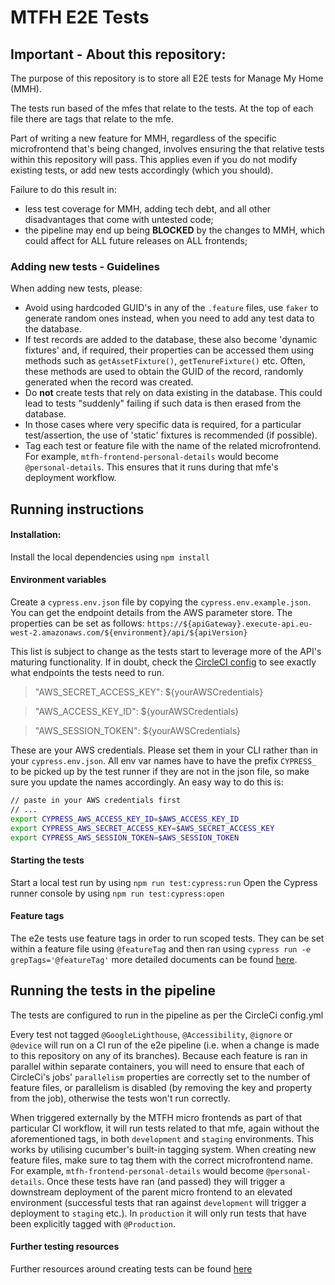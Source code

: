 # MTFH E2E Tests

## Important - About this repository:
The purpose of this repository is to store all E2E tests for Manage My Home (MMH).

The tests run based of the mfes that relate to the tests. At the top of each file there are tags that relate to the mfe. 

Part of writing a new feature for MMH, regardless of the specific microfrontend that's being changed, involves ensuring the that relative tests within this repository will pass. This applies even if you do not modify existing tests, or add new tests accordingly (which you should). 

Failure to do this result in:
- less test coverage for MMH, adding tech debt, and all other disadvantages that come with untested code; 
- the pipeline may end up being **BLOCKED** by the changes to MMH, which could affect for ALL future releases on ALL frontends;

### Adding new tests - Guidelines
When adding new tests, please:
- Avoid using hardcoded GUID's in any of the `.feature` files, use `faker` to generate random ones instead, when you need to add any test data to the database.
- If test records are added to the database, these also become 'dynamic fixtures' and, if required, their properties can be accessed them using methods such as `getAssetFixture()`, `getTenureFixture()` etc. Often, these methods are used to obtain the GUID of the record, randomly generated when the record was created.
- Do **not** create tests that rely on data existing in the database. This could lead to tests "suddenly" failing if such data is then erased from the database.
- In those cases where very specific data is required, for a particular test/assertion, the use of 'static' fixtures is recommended (if possible).
- Tag each test or feature file with the name of the related microfrontend. For example, `mtfh-frontend-personal-details` would become `@personal-details`. This ensures that it runs during that mfe's deployment workflow.

## Running instructions
#### Installation:
Install the local dependencies using `npm install`

#### Environment variables
Create a `cypress.env.json` file by copying the `cypress.env.example.json`. You can get the endpoint details from the AWS parameter store. The properties can be set as follows: `https://${apiGateway}.execute-api.eu-west-2.amazonaws.com/${environment}/api/${apiVersion}`

This list is subject to change as the tests start to leverage more of the API's maturing functionality. If in doubt, check the [CircleCI config](https://github.com/LBHackney-IT/mtfh-tl-e2e-tests/blob/master/.circleci/config.yml#L87) to see exactly what endpoints the tests need to run.

>"AWS_SECRET_ACCESS_KEY": ${yourAWSCredentials}

>"AWS_ACCESS_KEY_ID": ${yourAWSCredentials}

>"AWS_SESSION_TOKEN": ${yourAWSCredentials}

These are your AWS credentials. Please set them in your CLI rather than in your `cypress.env.json`. All env var names have to have the prefix `CYPRESS_` to be picked up by the test runner if they are not in the json file, so make sure you update the names accordingly. An easy way to do this is:

```bash
// paste in your AWS credentials first
// ...
export CYPRESS_AWS_ACCESS_KEY_ID=$AWS_ACCESS_KEY_ID
export CYPRESS_AWS_SECRET_ACCESS_KEY=$AWS_SECRET_ACCESS_KEY
export CYPRESS_AWS_SESSION_TOKEN=$AWS_SESSION_TOKEN
```

#### Starting the tests
Start a local test run by using `npm run test:cypress:run`
Open the Cypress runner console by using `npm run test:cypress:open`

#### Feature tags
The e2e tests use feature tags in order to run scoped tests. They can be set within a feature file using `@featureTag` and then ran using `cypress run -e grepTags='@featureTag'` more detailed documents can be found [here](https://www.npmjs.com/package/@cypress/grep#filter-with-tags).

## Running the tests in the pipeline
The tests are configured to run in the pipeline as per the CircleCi config.yml

Every test not tagged `@GoogleLighthouse`, `@Accessibility`, `@ignore` or `@device` will run on a CI run of the e2e pipeline (i.e. when a change is made to this repository on any of its branches). Because each feature is ran in parallel within separate containers, you will need to ensure that each of CircleCi's jobs' `parallelism` properties are correctly set to the number of feature files, or parallelism is disabled (by removing the key and property from the job), otherwise the tests won't run correctly.

When triggered externally by the MTFH micro frontends as part of that particular CI workflow, it will  run tests related to that mfe, again without the aforementioned tags, in both `development` and `staging` environments. This works by utilising cucumber's built-in tagging system. When creating new feature files, make sure to tag them with the correct microfrontend name. For example, `mtfh-frontend-personal-details` would become `@personal-details`. Once these tests have ran (and passed) they will trigger a downstream deployment of the parent micro frontend to an elevated environment (successful tests that ran against `development` will trigger a deployment to `staging` etc.). In `production` it will only run tests that have been explicitly tagged with `@Production`. 

#### Further testing resources
Further resources around creating tests can be found [here](https://drive.google.com/drive/folders/1XRqzngDYWvpfeJov1hbyJ_vBa88Ex2R4)